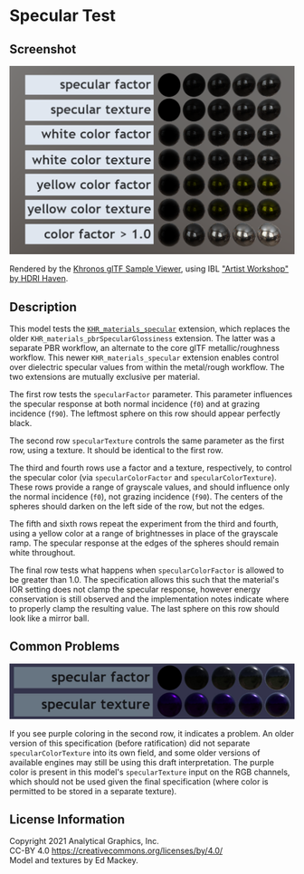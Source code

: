 # Specular Test

## Screenshot

![screenshot](screenshot/screenshot-large.png)

Rendered by the [Khronos glTF Sample Viewer](https://github.khronos.org/glTF-Sample-Viewer-Release/), using IBL ["Artist Workshop" by HDRI Haven](https://hdrihaven.com/hdri/?h=artist_workshop).

## Description

This model tests the [`KHR_materials_specular`](https://github.com/KhronosGroup/glTF/tree/master/extensions/2.0/Khronos/KHR_materials_specular) extension, which replaces the older `KHR_materials_pbrSpecularGlossiness` extension.  The latter was a separate PBR workflow, an alternate to the core glTF metallic/roughness workflow.  This newer `KHR_materials_specular` extension enables control over dielectric specular values from within the metal/rough workflow.  The two extensions are mutually exclusive per material.

The first row tests the `specularFactor` parameter.  This parameter influences the specular response at both normal incidence (`f0`) and at grazing incidence (`f90`).  The leftmost sphere on this row should appear perfectly black.

The second row `specularTexture` controls the same parameter as the first row, using a texture.  It should be identical to the first row.

The third and fourth rows use a factor and a texture, respectively, to control the specular color (via `specularColorFactor` and `specularColorTexture`).  These rows provide a range of grayscale values, and should influence only the normal incidence (`f0`), not grazing incidence (`f90`).  The centers of the spheres should darken on the left side of the row, but not the edges.

The fifth and sixth rows repeat the experiment from the third and fourth, using a yellow color at a range of brightnesses in place of the grayscale ramp.  The specular response at the edges of the spheres should remain white throughout.

The final row tests what happens when `specularColorFactor` is allowed to be greater than 1.0.  The specification allows this such that the material's IOR setting does not clamp the specular response, however energy conservation is still observed and the implementation notes indicate where to properly clamp the resulting value.  The last sphere on this row should look like a mirror ball.

## Common Problems

![screenshot](screenshot/purple.jpg)

If you see purple coloring in the second row, it indicates a problem.  An older version of this specification (before ratification) did not separate `specularColorTexture` into its own field, and some older versions of available engines may still be using this draft interpretation.  The purple color is present in this model's `specularTexture` input on the RGB channels, which should not be used given the final specification (where color is permitted to be stored in a separate texture).

## License Information

Copyright 2021 Analytical Graphics, Inc.  
CC-BY 4.0 https://creativecommons.org/licenses/by/4.0/  
Model and textures by Ed Mackey.
